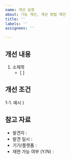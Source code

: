 ```yaml
---
name: 개선 요청
about: 기능 개선, 개선 방법 제안
title: ''
labels: ''
assignees: ''

---
```


## 개선 내용

1. 소제목
    - [ ] 

## 개선 조건

1-1. 
예시 ) 

## 참고 자료

- 발견자 : 
- 발견 일시 : 
- 기기/플랫폼 : 
- 재현 가능 여부 (Y/N) : 
